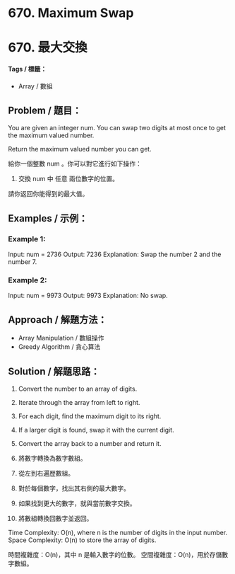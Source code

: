 # 670. Maximum Swap
# 670. 最大交換

#### Tags / 標籤：
- Array / 數組

## Problem / 題目：
You are given an integer num. You can swap two digits at most once to get the maximum valued number.

Return the maximum valued number you can get.

給你一個整數 num 。你可以對它進行如下操作：

1. 交換 num 中 任意 兩位數字的位置。

請你返回你能得到的最大值。

## Examples / 示例：
### Example 1:
Input: num = 2736
Output: 7236
Explanation: Swap the number 2 and the number 7.

### Example 2:
Input: num = 9973
Output: 9973
Explanation: No swap.

## Approach / 解題方法：
- Array Manipulation / 數組操作
- Greedy Algorithm / 貪心算法

## Solution / 解題思路： 
1. Convert the number to an array of digits.
2. Iterate through the array from left to right.
3. For each digit, find the maximum digit to its right.
4. If a larger digit is found, swap it with the current digit.
5. Convert the array back to a number and return it.

1. 將數字轉換為數字數組。
2. 從左到右遍歷數組。
3. 對於每個數字，找出其右側的最大數字。
4. 如果找到更大的數字，就與當前數字交換。
5. 將數組轉換回數字並返回。

Time Complexity: O(n), where n is the number of digits in the input number.
Space Complexity: O(n) to store the array of digits.

時間複雜度：O(n)，其中 n 是輸入數字的位數。
空間複雜度：O(n)，用於存儲數字數組。

